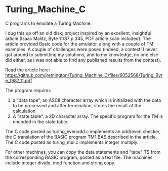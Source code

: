 # Turing_Machine_C

C programs to emulate a Turing Machine. 

I dug this up off an old disk; project inspired by an excellent, insightful article (Isaac Malitz, Byte 11/87 p 345, PDF article scan included). The article provided Basic code for the emulator, along with a couple of TM examples. A couple of challenges were posed (indeed, a contest! I never got around to submitting my solutions, and to my knowledge, no one else did either, as I was not able to find any published results from the contest).

Read the article here: https://github.com/jremington/Turing_Machine_C/files/6052568/Turing_Byte_1987_11.pdf

The program requires 

1. a "data tape", an ASCII character array which is initialized with the data to be processed and after termination, stores the result of the calculation.
2. A "state table", a 2D character array. The specific program for the TM is encoded in the state table.

The C code posted as turing_evenodd.c implements an odd/even checker, the C translation of the BASIC program TM1.BAS described in the article. 
The C code posted as turing_mul.c implements integer multiply.

For other machines, you can copy the data statements and "tape" T$ from the corresponding BASIC program, posted as a text file. The machines include integer divide, mod function and string copy.
